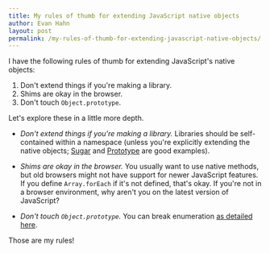 ```yaml
---
title: My rules of thumb for extending JavaScript native objects
author: Evan Hahn
layout: post
permalink: /my-rules-of-thumb-for-extending-javascript-native-objects/
---
```

I have the following rules of thumb for extending JavaScript's native objects:

1.  Don't extend things if you're making a library.
2.  Shims are okay in the browser.
3.  Don't touch `Object.prototype`.

Let's explore these in a little more depth.

*   *Don't extend things if you're making a library.* Libraries should be self-contained within a namespace (unless you're explicitly extending the native objects; [Sugar][1] and [Prototype][2] are good examples).

*   *Shims are okay in the browser.* You usually want to use native methods, but old browsers might not have support for newer JavaScript features. If you define `Array.forEach` if it's not defined, that's okay. If you're not in a browser environment, why aren't you on the latest version of JavaScript?

*   *Don't touch `Object.prototype`.* You can break enumeration [as detailed here][3].

Those are my rules!

 [1]: http://sugarjs.com/
 [2]: http://prototypejs.org/
 [3]: http://erik.eae.net/archives/2005/06/06/22.13.54/
